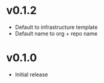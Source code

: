 # v0.1.2
* Default to infrastructure template
* Default name to org + repo name

# v0.1.0
* Initial release
